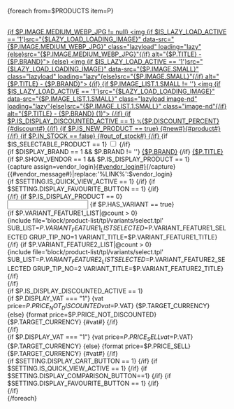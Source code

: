 {foreach from=$PRODUCTS item=P}
    <div class="col-{12 / $SETTING.PERVIEW.ALL} col-sm-{12 / $SETTING.PERVIEW.SM} col-md-{12 / $SETTING.PERVIEW.MD} col-lg-{12 / $SETTING.PERVIEW.LG} col-xl-{$LAYOUT} mb-2 product-item">
        <div class="w-100 h-100 d-flex flex-direction-column justify-content-between bg-white ease border border-2 border-round">
            <div class="w-100 position-relative">                            
                <a href="/{$P.URL}" class="image-wrapper {if $P.IMAGE_LIST.1.SMALL != ''}image-animate{else}image-animate-zoom{/if}">
                    <picture class="image-inner">
                        {if $P.IMAGE.MEDIUM_WEBP_JPG != null}
                            <source srcset="{$P.IMAGE.SMALL}">
                            <img {if $IS_LAZY_LOAD_ACTIVE == '1'}src="{$LAZY_LOAD_LOADING_IMAGE}" data-src="{$P.IMAGE.MEDIUM_WEBP_JPG}" class="lazyload" loading="lazy"{else}src="{$P.IMAGE.MEDIUM_WEBP_JPG}"{/if} alt="{$P.TITLE} - {$P.BRAND}">
                        {else}
                            <img {if $IS_LAZY_LOAD_ACTIVE == '1'}src="{$LAZY_LOAD_LOADING_IMAGE}" data-src="{$P.IMAGE.SMALL}" class="lazyload" loading="lazy"{else}src="{$P.IMAGE.SMALL}"{/if} alt="{$P.TITLE} - {$P.BRAND}">
                        {/if}
                    </picture>
                    {if $P.IMAGE_LIST.1.SMALL != ''}
                        <picture class="image-inner">
                            <img {if $IS_LAZY_LOAD_ACTIVE == '1'}src="{$LAZY_LOAD_LOADING_IMAGE}" data-src="{$P.IMAGE_LIST.1.SMALL}" class="lazyload image-nd" loading="lazy"{else}src="{$P.IMAGE_LIST.1.SMALL}" class="image-nd"{/if} alt="{$P.TITLE} - {$P.BRAND} (1)">
                        </picture>
                    {/if}
                    {if $P.IS_DISPLAY_DISCOUNTED_ACTIVE == 1}
                        <span class="discounted-badge position-absolute bg-primary text-white text-center border-round {if $P.DISCOUNT_PERCENT <= 0}d-none{/if}">
                            <span><small>%</small><span class="product-discount">{$P.DISCOUNT_PERCENT}</span></span>{#discount#}
                        </span>
                    {/if}
                    {if $P.IS_NEW_PRODUCT == true}
                        <span class="new-badge position-absolute bg-gray text-white text-center border-round">
                            <span>{#new#}</span>{#product#}
                        </span>
                    {/if}
                    {if $P.IN_STOCK == false}
                        <span class="out-of-stock position-absolute bg-gray text-white text-center border-round">{#out_of_stock#}</span>
                    {/if}
                </a>
                {if $IS_SELECTABLE_PRODUCT == 1}
                    <input type="checkbox" id="select-and-add-to-cart-input-{$P.ID}{$BLOCK.ID}" value="{$P.ID}" data-target="{$P.ID}{$BLOCK.ID}" class="form-control multiple-ids-cart">
                    <label id="select-and-add-to-cart-{$P.ID}{$BLOCK.ID}" for="select-and-add-to-cart-input-{$P.ID}{$BLOCK.ID}" class="p-1 m-0 select-and-add-to-cart-input">
                        <span class="input-checkbox">
                            <i class="ti-check"></i>
                        </span>
                    </label>
                {/if}
            </div>
            <div class="col-12 py-1 product-detail-card{if $P.IS_DISPLAY_PRODUCT == 0 && $P.HAS_VARIANT == true && ($P.VARIANT_FEATURE1_LIST|@count > 0 || $P.VARIANT_FEATURE2_LIST|@count > 0)} large{/if}">
                <div class="row">
                    {if $DISPLAY_BRAND == 1 && $P.BRAND != ''}
                        <a id="brand-title-{$P.ID}{$BLOCK.ID}" href="/{$P.BRAND_URL}" class="col-12 fw-bold text-body brand-title">{$P.BRAND}</a>
                    {/if}
                    <a id="product-title-{$P.ID}{$BLOCK.ID}" href="/{$P.URL}" class="col-12 product-title">{$P.TITLE}</a>
                    {if $P.SHOW_VENDOR == 1 && $P.IS_DISPLAY_PRODUCT == 1}
                        <div class="col-12 pb-1 product-bottom-line">
                            {capture assign=vendor_login}<a href="/{url type='page' id='21'}" class="fw-bold text-primary text-underline">{#vendor_login#}</a>{/capture}
                            {{#vendor_message#}|replace:'%LINK%':$vendor_login}
                            <div class="row">
                                <div class="col-12 pt-1 product-buttons d-flex">
                                    {if $SETTING.IS_QUICK_VIEW_ACTIVE == 1}
                                        <a id="product-quickview-button-{$BLOCK.ID}{$P.ID}" class="d-block border border-round popupwin quick-view-btn" href="/srv/service/content-v5/sub-folder/3/1004/quick-view/{$P.ID}/{$P.SERVICE_CODE}" data-width="768" title="{#quick_view#}"><i class="ti-search"></i></a>
                                    {/if}
                                    {if $SETTING.DISPLAY_FAVOURITE_BUTTON == 1}
                                        <a id="product-favourite-button-{$BLOCK.ID}{$P.ID}" class="d-block border border-round add-favourite-btn" href="javascript:void(0);" data-id="{$P.ID}" title="{#add_favourite#}"><i class="ti-heart-o"></i></a>
                                    {/if}
                                </div>
                            </div>
                        </div>
                    {/if}
                    {if $P.IS_DISPLAY_PRODUCT == 0}
                        <div class="col-12 pb-1 product-bottom-line">
                            <div class="row">
                                <input type="hidden" name="subPro{$P.ID}{$BLOCK.ID}" id="subPro{$P.ID}{$BLOCK.ID}" value="0" />
                                <input type="number" id="ProductCount{$P.ID}{$BLOCK.ID}" class="d-none" name="ProductCount{$P.ID}{$BLOCK.ID}" min="{$P.MIN_ORDER_COUNT}" step="{$P.STOCK_INCREMENT}" value="{$P.MIN_ORDER_COUNT}">
                                {if $P.HAS_VARIANT == true}
                                    <div class="col-12 pr-0 d-flex flex-wrap variant-wrapper">
                                        {if $P.VARIANT_FEATURE1_LIST|@count > 0}
                                            <div class="sub-one {if $P.VARIANT_FEATURE2_LIST|@count > 0}col-6{else}col-12{/if} pl-0">
                                                {include file='block/product-list/tpl/variants/select.tpl' SUB_LIST=$P.VARIANT_FEATURE1_LIST SELECTED=$P.VARIANT_FEATURE1_SELECTED GRUP_TIP_NO=1 VARIANT_TITLE=$P.VARIANT_FEATURE1_TITLE}
                                            </div>
                                        {/if}
                                        {if $P.VARIANT_FEATURE2_LIST|@count > 0}
                                            <div class="sub-two {if $P.VARIANT_FEATURE1_LIST|@count > 0}col-6{else}col-12{/if} pl-0">
                                                {include file='block/product-list/tpl/variants/select.tpl' SUB_LIST=$P.VARIANT_FEATURE2_LIST SELECTED=$P.VARIANT_FEATURE2_SELECTED GRUP_TIP_NO=2 VARIANT_TITLE=$P.VARIANT_FEATURE2_TITLE}
                                            </div>
                                        {/if}
                                    </div>
                                {/if}
                                <div class="col-12 product-price-wrapper d-flex flex-wrap">
                                    {if $P.IS_DISPLAY_DISCOUNTED_ACTIVE == 1}
                                        <div class="mr-1 product-discounted-price text-delete {if $P.DISCOUNT_PERCENT <= 0}d-none{/if}">
                                            {if $P.DISPLAY_VAT === "1"}
                                                <span class="product-price-not-discounted">{vat price=$P.PRICE_NOT_DISCOUNTED vat=$P.VAT}</span> {$P.TARGET_CURRENCY}
                                            {else}
                                                <span class="product-price-not-discounted-not-vat">{format price=$P.PRICE_NOT_DISCOUNTED}</span> {$P.TARGET_CURRENCY} <i class="ti-plus"></i> {#vat#}
                                            {/if}
                                        </div>
                                    {/if}
                                    <div class="fw-black current-price">
                                        {if $P.DISPLAY_VAT === "1"}
                                            <span class="product-price">{vat price=$P.PRICE_SELL vat=$P.VAT}</span> {$P.TARGET_CURRENCY}
                                        {else}
                                            <span class="product-price-not-vat">{format price=$P.PRICE_SELL}</span> {$P.TARGET_CURRENCY} <i class="ti-plus"></i> {#vat#}
                                        {/if}
                                    </div>
                                </div>
                                <div class="col-12 pt-1 product-buttons d-flex">
                                    {if $SETTING.DISPLAY_CART_BUTTON == 1}
                                        <a id="product-addcart-button-{$BLOCK.ID}{$P.ID}" class="d-block border border-round add-to-cart-btn" href="javascript:void(0);" title="{#add_cart#}" onclick="addToCart({$P.ID}, document.getElementById('subPro{$P.ID}{$BLOCK.ID}').value, document.getElementById('ProductCount{$P.ID}{$BLOCK.ID}').value)"><i class="ti-basket"></i></a>
                                    {/if}
                                    {if $SETTING.IS_QUICK_VIEW_ACTIVE == 1}
                                        <a id="product-quickview-button-{$BLOCK.ID}{$P.ID}" class="d-block border border-round popupwin quick-view-btn" href="/srv/service/content-v5/sub-folder/3/1004/quick-view/{$P.ID}/{$P.SERVICE_CODE}" data-width="768" title="{#quick_view#}"><i class="ti-search"></i></a>
                                    {/if}
                                    {if $SETTING.DISPLAY_COMPARISON_BUTTON==1}
                                        <a id="product-compare-button-{$BLOCK.ID}{$P.ID}" class="d-none d-md-block border border-round add-to-compare-btn" href="javascript:void(0);" data-id="{$P.ID}" onclick="return addToCompare(this);" title="{#add_compare#}"><i class="ti-shuffle"></i></a>
                                    {/if}
                                    {if $SETTING.DISPLAY_FAVOURITE_BUTTON == 1}
                                        <a id="product-favourite-button-{$BLOCK.ID}{$P.ID}" class="d-block border border-round add-favourite-btn" href="javascript:void(0);" data-id="{$P.ID}" title="{#add_favourite#}"><i class="ti-heart-o"></i></a>
                                    {/if}
                                </div>
                            </div>
                        </div>
                    {/if}
                </div>
            </div>
        </div>
    </div>
{/foreach}